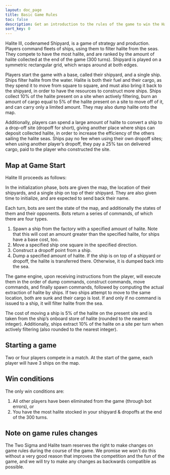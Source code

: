 ```yaml
---
layout: doc_page
title: Basic Game Rules
toc: false
description: Get an introduction to the rules of the game to win the Halite AI Programming Challenge.
sort_key: 0
---
```

Halite III, codenamed Shipyard, is a game of strategy and production. Players command fleets of ships, using them to filter halite from the seas. They compete to have the most halite, and are ranked by the amount of halite collected at the end of the game (300 turns). Shipyard is played on a symmetric rectangular grid, which wraps around at both edges.

Players start the game with a base, called their shipyard, and a single ship. Ships filter halite from the water. Halite is both their fuel and their cargo, as they spend it to move from square to square, and must also bring it back to the shipyard, in order to have the resources to construct more ships. Ships collect 10% of the halite present on a site when actively filtering, burn an amount of cargo equal to 5% of the halite present on a site to move off of it, and can carry only a limited amount. They may also dump halite onto the map.

Additionally, players can spend a large amount of halite to convert a ship to a drop-off site (dropoff for short), giving another place where ships can deposit collected halite, in order to increase the efficiency of the others sailing the halite seas. Ships pay no fee when using their own dropoff sites; when using another player’s dropoff, they pay a 25% tax on delivered cargo, paid to the player who constructed the site.

## Map at Game Start

Halite III proceeds as follows:

In the initialization phase, bots are given the map, the location of their shipyards, and a single ship on top of their shipyard. They are also given time to initialize, and are expected to send back their name.

Each turn, bots are sent the state of the map, and additionally the states of them and their opponents. Bots return a series of commands, of which there are four types.

1. Spawn a ship from the factory with a specified amount of halite. Note that this will cost an amount greater than the specified halite, for ships have a base cost, too.
1. Move a specified ship one square in the specified direction.
1. Construct a dropoff point from a ship.
1. Dump a specified amount of halite. If the ship is on top of a shipyard or dropoff, the halite is transferred there. Otherwise, it is dumped back into the sea.

The game engine, upon receiving instructions from the player, will execute them in the order of dump commands, construct commands, move commands, and finally spawn commands, followed by computing the actual extraction of halite by ships. If two ships attempt to move to the same location, both are sunk and their cargo is lost. If and only if no command is issued to a ship, it will filter halite from the sea.

The cost of moving a ship is 5% of the halite on the present site and is taken from the ship’s onboard store of halite (rounded to the nearest integer). Additionally, ships extract 10% of the halite on a site per turn when actively filtering (also rounded to the nearest integer).

## Starting a game

Two or four players compete in a match.
At the start of the game, each player will have 3 ships on the map.

## Win conditions
The only win conditions are:

1. All other players have been eliminated from the game (through bot errors), or
1. You have the most halite stocked in your shipyard & dropoffs at the end of the 300 turns.

## Note on game rules changes
The Two Sigma and Halite team reserves the right to make changes on game rules during the course of the game. We promise we won't do this without a very good reason that improves the competition and the fun of the game, and we will try to make any changes as backwards compatible as possible.
